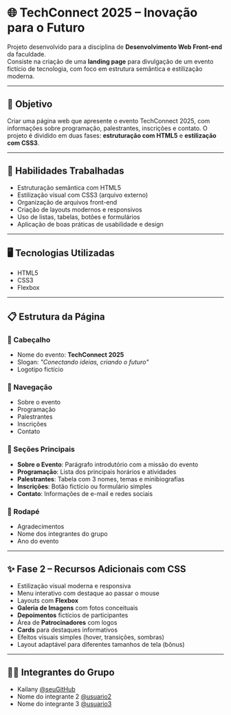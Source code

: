 # 🌐 TechConnect 2025 – Inovação para o Futuro

Projeto desenvolvido para a disciplina de **Desenvolvimento Web Front-end** da faculdade.  
Consiste na criação de uma **landing page** para divulgação de um evento fictício de tecnologia, com foco em estrutura semântica e estilização moderna.

---

## 🎯 Objetivo

Criar uma página web que apresente o evento TechConnect 2025, com informações sobre programação, palestrantes, inscrições e contato. O projeto é dividido em duas fases: **estruturação com HTML5** e **estilização com CSS3**.

---

## 🧠 Habilidades Trabalhadas

- Estruturação semântica com HTML5
- Estilização visual com CSS3 (arquivo externo)
- Organização de arquivos front-end
- Criação de layouts modernos e responsivos
- Uso de listas, tabelas, botões e formulários
- Aplicação de boas práticas de usabilidade e design

---

## 🖥️ Tecnologias Utilizadas

- HTML5
- CSS3
- Flexbox

---

## 📋 Estrutura da Página

### 🔹 Cabeçalho
- Nome do evento: **TechConnect 2025**
- Slogan: *"Conectando ideias, criando o futuro"*
- Logotipo fictício

### 🔹 Navegação
- Sobre o evento
- Programação
- Palestrantes
- Inscrições
- Contato

### 🔹 Seções Principais
- **Sobre o Evento**: Parágrafo introdutório com a missão do evento
- **Programação**: Lista dos principais horários e atividades
- **Palestrantes**: Tabela com 3 nomes, temas e minibiografias
- **Inscrições**: Botão fictício ou formulário simples
- **Contato**: Informações de e-mail e redes sociais

### 🔹 Rodapé
- Agradecimentos
- Nome dos integrantes do grupo
- Ano do evento

---

## ✨ Fase 2 – Recursos Adicionais com CSS

- Estilização visual moderna e responsiva
- Menu interativo com destaque ao passar o mouse
- Layouts com **Flexbox**
- **Galeria de Imagens** com fotos conceituais
- **Depoimentos** fictícios de participantes
- Área de **Patrocinadores** com logos
- **Cards** para destaques informativos
- Efeitos visuais simples (hover, transições, sombras)
- Layout adaptável para diferentes tamanhos de tela (bônus)

---

## 👩‍💻 Integrantes do Grupo

- Kailany [@seuGitHub](https://github.com/seuGitHub)
- Nome do integrante 2 [@usuario2](https://github.com/usuario2)
- Nome do integrante 3 [@usuario3](https://github.com/usuario3)

